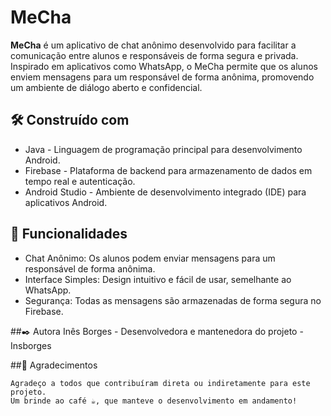 # MeCha

**MeCha** é um aplicativo de chat anônimo desenvolvido para facilitar a comunicação entre alunos e responsáveis de forma segura e privada. Inspirado em aplicativos como WhatsApp, o MeCha permite que os alunos enviem mensagens para um responsável de forma anônima, promovendo um ambiente de diálogo aberto e confidencial.

## 🛠️ Construído com
   - Java - Linguagem de programação principal para desenvolvimento Android.
   - Firebase - Plataforma de backend para armazenamento de dados em tempo real e autenticação.
   - Android Studio - Ambiente de desenvolvimento integrado (IDE) para aplicativos Android.

## 📌 Funcionalidades
   - Chat Anônimo: Os alunos podem enviar mensagens para um responsável de forma anônima.
   - Interface Simples: Design intuitivo e fácil de usar, semelhante ao WhatsApp.
   - Segurança: Todas as mensagens são armazenadas de forma segura no Firebase.

##✒️ Autora
Inês Borges - Desenvolvedora e mantenedora do projeto - Insborges

##🎁 Agradecimentos

    Agradeço a todos que contribuíram direta ou indiretamente para este projeto.
    Um brinde ao café ☕, que manteve o desenvolvimento em andamento!

    
